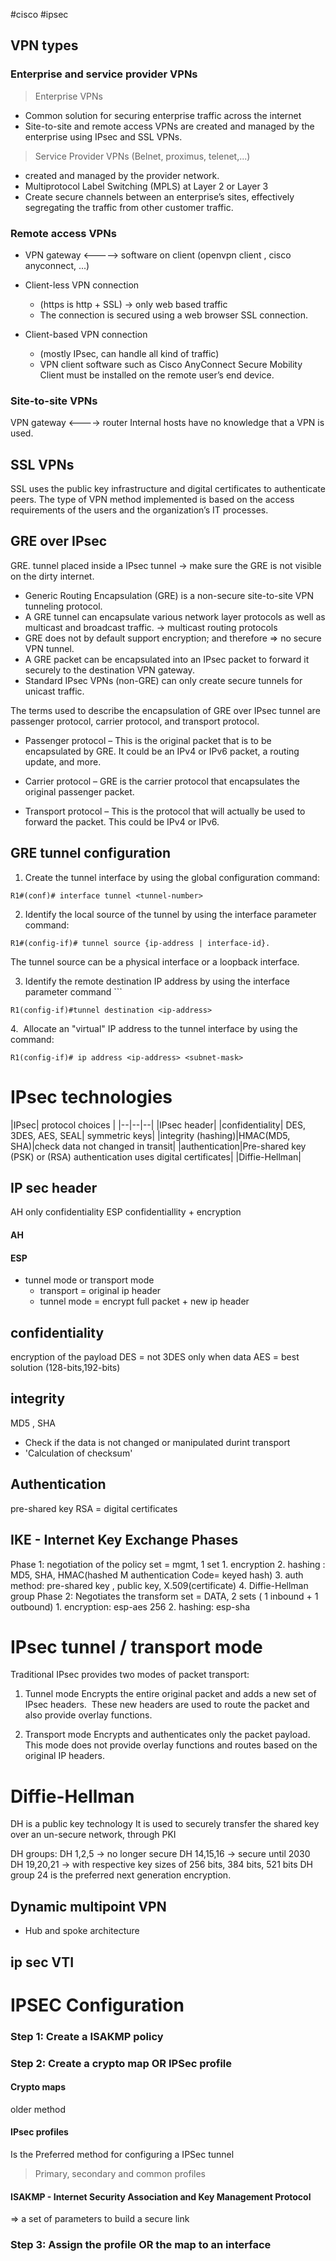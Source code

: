 #cisco #ipsec
## VPN types

### Enterprise and service provider VPNs

>Enterprise VPNs
- Common solution for securing enterprise traffic across the internet
- Site-to-site and remote access VPNs are created and managed by the enterprise using IPsec and SSL VPNs.

>Service Provider VPNs (Belnet, proximus, telenet,...)
- created and managed by the provider network.
- Multiprotocol Label Switching (MPLS) at Layer 2 or Layer 3
- Create secure channels between an enterprise’s sites, effectively segregating the traffic from other customer traffic.
### Remote access VPNs

- VPN gateway <-----> software on client (openvpn client , cisco anyconnect, ...)
- Client-less VPN connection
	- (https is http + SSL) -> only web based traffic
	- The connection is secured using a web browser SSL connection.
	
- Client-based VPN connection
	- (mostly IPsec, can handle all kind of traffic)
	- VPN client software such as Cisco AnyConnect Secure Mobility Client must be installed on the remote user’s end device.
### Site-to-site VPNs

VPN gateway <----> router
Internal hosts have no knowledge that a VPN is used.

## SSL VPNs
SSL uses the public key infrastructure and digital certificates to authenticate peers. The type of VPN method implemented is based on the access requirements of the users and the organization’s IT processes.

## GRE over IPsec

GRE. tunnel placed inside a IPsec tunnel -> make sure the GRE is not visible on the dirty internet.

- Generic Routing Encapsulation (GRE) is a non-secure site-to-site VPN tunneling protocol.
- A GRE tunnel can encapsulate various network layer protocols as well as multicast and broadcast traffic. -> multicast routing protocols
- GRE does not by default support encryption; and therefore => no secure VPN tunnel.
- A GRE packet can be encapsulated into an IPsec packet to forward it securely to the destination VPN gateway.
- Standard IPsec VPNs (non-GRE) can only create secure tunnels for unicast traffic.

The terms used to describe the encapsulation of GRE over IPsec tunnel are passenger protocol, carrier protocol, and transport protocol.

- Passenger protocol – This is the original packet that is to be encapsulated by GRE. It could be an IPv4 or IPv6 packet, a routing update, and more.

- Carrier protocol – GRE is the carrier protocol that encapsulates the original passenger packet.

- Transport protocol – This is the protocol that will actually be used to forward the packet. This could be IPv4 or IPv6.

## GRE tunnel configuration

1. Create the tunnel interface by using the global configuration command:
```
R1#(conf)# interface tunnel <tunnel-number>
```

2. Identify the local source of the tunnel by using the interface parameter command:
```
R1#(config-if)# tunnel source {ip-address | interface-id}.
```
The tunnel source can be a physical interface or a loopback interface.

3. Identify the remote destination IP address by using the interface parameter command ```
```
R1(config-if)#tunnel destination <ip-address>
```

4.  Allocate an "virtual" IP address to the tunnel interface by using the command:
```
R1(config-if)# ip address <ip-address> <subnet-mask>
```
# IPsec technologies

|IPsec| protocol choices |
|--|--|--|
|IPsec header|
|confidentiality| DES, 3DES, AES, SEAL| symmetric keys|
|integrity (hashing)|HMAC(MD5, SHA)|check data not changed in transit|
|authentication|Pre-shared key (PSK) or (RSA) authentication uses digital certificates|
|Diffie-Hellman|

## IP sec header
AH only confidentiality 
ESP confidentiallity + encryption

#### AH
#### ESP

- tunnel mode or transport mode
	- transport = original ip header 
	- tunnel mode = encrypt full packet + new ip header


## confidentiality

encryption of the payload
DES = not 
3DES only when data 
AES = best solution (128-bits,192-bits)
## integrity
MD5 , SHA

- Check if the data is not changed or manipulated durint transport
- 'Calculation of checksum'

## Authentication

pre-shared key
RSA = digital certificates
## IKE - Internet Key Exchange Phases

Phase 1: negotiation of the policy set =  mgmt, 1 set
	1. encryption
	2. hashing : MD5, SHA, HMAC(hashed M authentication Code= keyed hash)
	3. auth method: pre-shared key , public key, X.509(certificate)
	4. Diffie-Hellman group
Phase 2: Negotiates the transform set = DATA, 2 sets ( 1 inbound + 1 outbound)
	1. encryption: esp-aes 256
	2. hashing: esp-sha
# IPsec tunnel / transport mode
Traditional IPsec provides two modes of packet transport:

1. Tunnel mode
	Encrypts the entire original packet and adds a new set of IPsec headers.  These new headers are used to route the packet and also provide overlay functions.
	
2. Transport mode
	Encrypts and authenticates only the packet payload. This mode does not provide overlay functions and routes based on the original IP headers.


# Diffie-Hellman

DH is a public key technology
It is used to securely transfer the shared key over an un-secure network, through PKI

DH groups:
DH 1,2,5 -> no longer secure
DH 14,15,16 -> secure until 2030
DH 19,20,21 -> with respective key sizes of 256 bits, 384 bits, 521 bits
DH group 24 is the preferred next generation encryption.











## Dynamic multipoint VPN
- Hub and spoke architecture


## ip sec VTI


# IPSEC Configuration

### Step 1:  Create a ISAKMP policy

### Step 2: Create a crypto map OR IPSec profile

#### Crypto maps
older method

#### IPsec profiles
Is the Preferred method for configuring a IPSec tunnel

> Primary, secondary and common profiles




#### ISAKMP - Internet Security Association and Key Management Protocol
 => a set of parameters to build a secure link


### Step 3: Assign the profile OR the map to an interface
